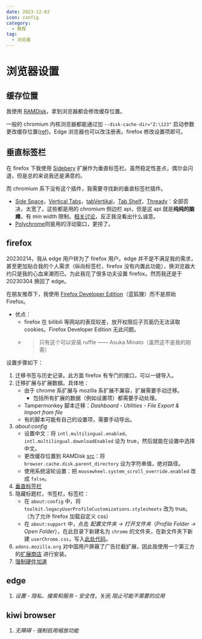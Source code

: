 ```yaml
---
date: 2023-12-03
icon: config
category:
  - 教程
tag:
  - 浏览器
---
```


# 浏览器设置

## 缓存位置

我使用 [RAMDisk](../ramdisk.md)，拿到浏览器都会修改缓存位置。

一般的 chromium 内核浏览器都能通过加 `--disk-cache-dir="Z:\123"` 启动参数更改缓存位置([ref](https://www.bilibili.com/read/cv12675669/))。Edge 浏览器也可以改注册表。firefox 修改设置项即可。

## 垂直标签栏

在 firefox 下我使用 [Sidebery](https://addons.mozilla.org/en-US/firefox/addon/sidebery/) 扩展作为垂直标签栏。虽然稳定性差点，偶尔会闪退，但是总的来说我还是满意的。

而 chromium 系下没有这个插件，我需要寻找新的垂直标签栏插件。

- [Side Space](https://chromewebstore.google.com/detail/side-space-vertical-tab-m/ipcmlnjbpgmnpahkkboglidcbkndekjj)，[Vertical Tabs](https://chromewebstore.google.com/detail/vertical-tabs/efobhjmgoddhfdhaflheioeagkcknoji)，[tabVertikal](https://chromewebstore.google.com/detail/tabvertikal-垂直选项卡/aahjeignibghcnabifeoclpebaleldkj)，[Tab Shelf](https://chromewebstore.google.com/detail/tab-shelf-side-panel-vert/gkiobnohamhihbaipacecjfljepjjlmg?hl=zh-CN)，[Thready](https://chromewebstore.google.com/detail/thready-vertical-tabs/aihcofnnndflfjbmlekiegncnahgmaik?hl=zh-CN&utm_source=ext_sidebar)：全部否决，太宽了。这些都是用的 chromium 侧边栏 api，但是这 api 就是**纯纯的脑瘫**，有 min width 限制。[相关讨论](https://groups.google.com/a/chromium.org/g/chromium-extensions/c/xuk4ZuWTsBk)，反正我没看出什么诚意。
- [Polychrome](https://chromewebstore.google.com/detail/polychrome-vertical-tab-g/pcdogalliibjgamnojnpbmbabghfijak?hl=zh-CN&utm_source=ext_sidebar)则是用的浮动窗口，更捞了。

## firefox

20230214，我从 edge 用户转为了 firefox 用户。edge 并不是不满足我的需求，甚至更加贴合我的个人需求（纵向标签栏，firefox 没有内置此功能），换浏览器大约只是我的心血来潮而已。为此我花了很多功夫设置 firefox。然而我还是于 20230304 换回了 edge。

在朋友推荐下，我使用 [Firefox Developer Edition](https://www.mozilla.org/en-US/firefox/developer/)（蓝狐狸）而不是原始 Firefox。

- 优点：
  - firefox 在 bilibili 等网站的表现较差，放开权限后子页面仍无法读取 cookies。Firefox Developer Edition 无此问题。
  - > 只有这个可以安装 ruffle —— Asuka Minato（虽然这不是我的刚需）

设置步骤如下：

1. 迁移书签与历史记录。此方面 firefox 有专门的接口，可以一键导入。
2. 迁移扩展与扩展数据。具体地：
   - 由于 chrome 系扩展与 mozilla 系扩展不兼容，扩展需要手动迁移。
     - 包括所有扩展的数据（例如设置项）都需要手动处理。
   - Tampermonkey 脚本迁移：_Dashboard - Utilities - File Export & Import from file_
   - 有的脚本可能有自己的设置项，需要手动导出。
3. _about:config_
   - 设置中文：将 `intl.multilingual.enabled`、`intl.multilingual.downloadEnabled` 设为 true，然后就能在设置中选择中文。
   - 更改缓存位置到 RAMDisk [src](https://blog.csdn.net/freedom_wbs/article/details/38415315)：将 `browser.cache.disk.parent_directory` 设为字符串值，绝对路径。
   - 使用系统滚轮设置：把 `mousewheel.system_scroll_override.enabled` 改成 `false`。
4. [垂直标签栏](#垂直标签栏)
5. 隐藏标题栏，书签栏，标签栏：
   - 在 `about:config` 中，将 `toolkit.legacyUserProfileCustomizations.stylesheets` 改为 true。（为了允许 firefox 加载自定义 css）
   - 在 `about:support` 中，点击 _配置文件夹 -> 打开文件夹_（_Profile Folder -> Open Folder_），在此目录下新建名为 `chrome` 的文件夹，在新文件夹下新建 `userChrome.css`，写入[此处代码](https://github.com/MrOtherGuy/firefox-csshacks/blob/master/chrome/autohide_toolbox.css)。
6. `adons.mozilla.org` 对中国用户屏蔽了广告拦截扩展，因此我使用一个第三方的[扩展商店](https://www.crxsoso.com/firefox/category/extensions) 进行安装。
7. [强制硬件加速](https://support.mozilla.org/zh-CN/kb/performance-settings)

## edge

1. _设置 - 隐私、搜索和服务 - 安全性_，关闭 _阻止可能不需要的应用_

## kiwi browser

1. _无障碍 - 强制启用缩放功能_